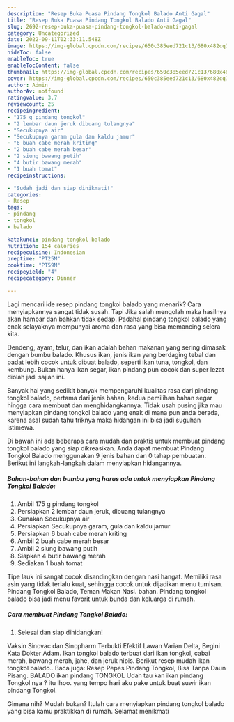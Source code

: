 ```yaml
---
description: "Resep Buka Puasa Pindang Tongkol Balado Anti Gagal"
title: "Resep Buka Puasa Pindang Tongkol Balado Anti Gagal"
slug: 2692-resep-buka-puasa-pindang-tongkol-balado-anti-gagal
category: Uncategorized
date: 2022-09-11T02:33:11.548Z
image: https://img-global.cpcdn.com/recipes/650c385eed721c13/680x482cq70/pindang-tongkol-balado-foto-resep-utama.jpg
hideToc: false
enableToc: true
enableTocContent: false
thumbnail: https://img-global.cpcdn.com/recipes/650c385eed721c13/680x482cq70/pindang-tongkol-balado-foto-resep-utama.jpg
cover: https://img-global.cpcdn.com/recipes/650c385eed721c13/680x482cq70/pindang-tongkol-balado-foto-resep-utama.jpg
author: Admin
authorAv: notfound
ratingvalue: 3.7
reviewcount: 25
recipeingredient:
- "175 g pindang tongkol"
- "2 lembar daun jeruk dibuang tulangnya"
- "Secukupnya air"
- "Secukupnya garam gula dan kaldu jamur"
- "6 buah cabe merah kriting"
- "2 buah cabe merah besar"
- "2 siung bawang putih"
- "4 butir bawang merah"
- "1 buah tomat"
recipeinstructions:

- "Sudah jadi dan siap dinikmati!"
categories:
- Resep
tags:
- pindang
- tongkol
- balado

katakunci: pindang tongkol balado 
nutrition: 154 calories
recipecuisine: Indonesian
preptime: "PT25M"
cooktime: "PT59M"
recipeyield: "4"
recipecategory: Dinner

---
```



Lagi mencari ide resep pindang tongkol balado yang menarik? Cara menyiapkannya sangat tidak susah. Tapi Jika salah mengolah maka hasilnya akan hambar dan bahkan tidak sedap. Padahal pindang tongkol balado yang enak selayaknya mempunyai aroma dan rasa yang bisa memancing selera kita.


Dendeng, ayam, telur, dan ikan adalah bahan makanan yang sering dimasak dengan bumbu balado. Khusus ikan, jenis ikan yang berdaging tebal dan padat lebih cocok untuk dibuat balado, seperti ikan tuna, tongkol, dan kembung. Bukan hanya ikan segar, ikan pindang pun cocok dan super lezat diolah jadi sajian ini.

Banyak hal yang sedikit banyak mempengaruhi kualitas rasa dari pindang tongkol balado, pertama dari jenis bahan, kedua pemilihan bahan segar hingga cara membuat dan menghidangkannya. Tidak usah pusing jika mau menyiapkan pindang tongkol balado yang enak di mana pun anda berada, karena asal sudah tahu triknya maka hidangan ini bisa jadi suguhan istimewa.


Di bawah ini ada beberapa cara mudah dan praktis untuk membuat pindang tongkol balado yang siap dikreasikan. Anda dapat membuat Pindang Tongkol Balado menggunakan 9 jenis bahan dan 0 tahap pembuatan. Berikut ini langkah-langkah dalam menyiapkan hidangannya.

<!--inarticleads1-->

##### Bahan-bahan dan bumbu yang harus ada untuk menyiapkan Pindang Tongkol Balado:

1. Ambil 175 g pindang tongkol
1. Persiapkan 2 lembar daun jeruk, dibuang tulangnya
1. Gunakan Secukupnya air
1. Persiapkan Secukupnya garam, gula dan kaldu jamur
1. Persiapkan 6 buah cabe merah kriting
1. Ambil 2 buah cabe merah besar
1. Ambil 2 siung bawang putih
1. Siapkan 4 butir bawang merah
1. Sediakan 1 buah tomat


Tipe lauk ini sangat cocok disandingkan dengan nasi hangat. Memiliki rasa asin yang tidak terlalu kuat, sehingga cocok untuk dijadikan menu tumisan. Pindang Tongkol Balado, Teman Makan Nasi. bahan. Pindang tongkol balado bisa jadi menu favorit untuk bunda dan keluarga di rumah. 

<!--inarticleads2-->

##### Cara membuat Pindang Tongkol Balado:


1. Selesai dan siap dihidangkan!

Vaksin Sinovac dan Sinopharm Terbukti Efektif Lawan Varian Delta, Begini Kata Dokter Adam. Ikan tongkol balado terbuat dari ikan tongkol, cabai merah, bawang merah, jahe, dan jeruk nipis. Berikut resep mudah ikan tongkol balado.. Baca juga: Resep Pepes Pindang Tongkol, Bisa Tanpa Daun Pisang. BALADO ikan pindang TONGKOL Udah tau kan ikan pindang Tongkol nya ? itu lhoo. yang tempo hari aku pake untuk buat suwir ikan pindang Tongkol. 

Gimana nih? Mudah bukan? Itulah cara menyiapkan pindang tongkol balado yang bisa kamu praktikkan di rumah. Selamat menikmati
